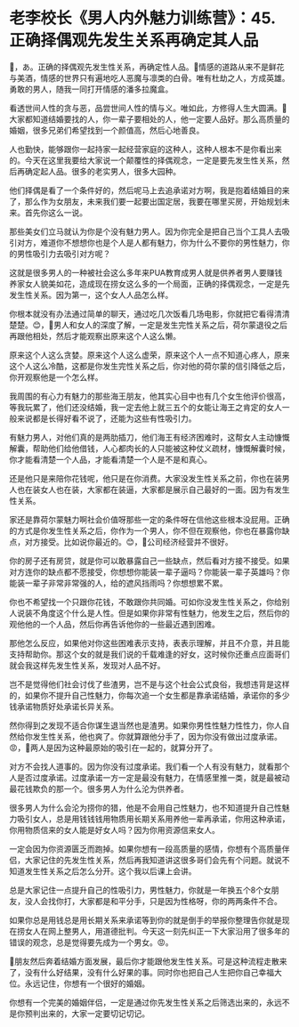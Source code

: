 # 老李校长《男人内外魅力训练营》：45.正确择偶观先发生关系再确定其人品

🎼，あ。正确的择偶观先发生性关系，再确定性人品。🎼情感的道路从来不是鲜花与美酒，情感的世界只有遍地吃人恶魔与凛类的白骨。唯有杜劫之人，方成英雄。勇敢的男人，随我一同打开情感的潘多拉魔盒。

看透世间人性的贪与恶，品尝世间人性的情与义。唯如此，方修得人生大圆满。🎼大家都知道结婚要找的人，你一辈子要相处的人，他一定要人品好。那么高质量的婚姻，很多兄弟们希望找到一个颜值高，然后心地善良。

人也勤快，能够跟你一起持家一起经营家庭的这种人，这种人根本不是你看出来的。今天在这里我要给大家说一个颠覆性的择偶观念，一定是要先发生性关系，然后再确定起人品。很多的老实男人，很多大园种。

他们择偶是看了一个条件好的，然后呢马上去追承诺对方啊，我是抱着结婚目的来了，那么作为女朋友，未来我们要一起要出国定居，我要在哪里买房，开始规划未来。首先你这么一说。

那些美女们立马就认为你是个没有魅力男人。因为你完全是把自己当个工具人去吸引对方，难道你不想想你也是个人是人都有魅力，你为什么不要你的男性魅力，你的男性吸引力去吸引对方呢？

这就是很多男人的一种被社会这么多年来PUA教育成男人就是供养者男人要赚钱养家女人貌美如花，造成现在捞女这么多的一个局面，正确的择偶观念，一定是先发生性关系。因为第一，这个女人人品怎么样。

你根本就没有办法通过简单的聊天，通过吃几次饭看几场电影，你就把它看得清清楚楚。😊，🎼男人和女人的深度了解，一定是发生完性关系之后，荷尔蒙退役之后再跟他相处，然后才能观察出原来这个人这么懒。

原来这个人这么贪婪。原来这个人这么虚荣，原来这个人一点不知道心疼人，原来这个人这么冷酷，这都是你发生完性关系之后，你对他的荷尔蒙的信引降低之后，你开观察他是一个怎么样。

我周围的有心力有魅力的那些海王朋友，他其实心目中也有几个女生他评价很高，等我玩累了，他们还没结婚，我一定去他上就三五个的女能让海王之肯定的女人一般来说都是长得好看不说了，还能为这些有性吸引力。

有魅力男人，对他们真的是两肋插刀，他们海王有经济困难时，这帮女人主动慷慨解囊，帮助他们给他借钱，人心都肉长的人只能被这种仗义疏材，慷慨解囊时候，你才能看清楚一个人品，才能看清楚一个人是不是和真心。

还是他只是来陪你花钱呢，他只是在你消费。大家没发生性关系之前，你也在装男人也在装女人也在装，大家都在装逼，大家都是展示自己最好的一面。因为有发生性关系。

家还是靠荷尔蒙魅力啊社会价值呀那些一定的条件呀在信他这些根本没屁用。正确的方式是你发生性关系之后，你作为一个男人，你不但在观察他，你也在暴露你缺点，对方接受。比如说你最近的。😊，🎼公司经济经营并不很好。

你的房子还有房贷，就是你可以敢暴露自己一些缺点，然后看对方接不接受。如果对方连你的缺点都不愿接受，你想想你能装一辈子逼吗？你能装一辈子英雄吗？你能装一辈子非常非常强的人，给的遮风挡雨吗？你想想累不累。

你也不希望找一个只跟你花钱，不敢跟你共同婚。可如你没发生性关系之，你给别人说装不角度这个什么是人性。但是如果你非常有性魅力，他发生之后，然后你的观他他的一个人品，然后你再告诉他你的一些最近遇到困难。

那他怎么反应，如果他对你这些困难表示支持，表表示理解，并且不介意，并且能支持帮助你。那这个女的就是我们说的千载难逢的好女，这时候你还重点应面哥们就会我这样先发生性关系，发现对人品不好。

岂不是觉得他们社会讨伐了些渣男，岂不是与这个社会公式良俗，我想违背是这样的，如果你不提升自己性魅力，你每次追一个女生都是靠承诺结婚，承诺你的多少钱承诺物质好处承诺长异关系。

然你得到之发现不适合你谋生退当然也是渣男。如果你男性性魅力性性力，你人自然给你发生性关系，他也爽了。你就算跟他分手了，因为你没有做出过度承诺。😡，🎼两人是因为这种最原始的吸引在一起的，就算分开了。

对方不会找人道事的。因为你没有过度承诺。我们看一个人有没有魅力，就看那个人是否过度承诺。过度承诺一方一定是最没有魅力，在情感里推一类，就是最被动最花钱欺负的那一个。很多男人为什么沦为供养者。

很多男人为什么会沦为捞你的猎，他是不会用自己性魅力，也不知道提升自己性魅力吸引女人，总是用钱钱钱用物质用长期关系用养他一辈再承诺，你用这种承诺，你用物质信来的女人能是好女人吗？因为你用资源信来女人。

一定会因为你资源匮乏而跑掉。如果你想有一段高质量的感情，你想有个高质量伴侣，大家记住的先发生性关系，然后再我知道讲这很多哥们会先有个问题。就说不知道发生性关系之后怎么分开。这个我以后课上会讲。

总是大家记住一点提升自己的性吸引力，男性魅力，你就是一年换五个8个女朋友，没人会找你打，大家都是和平分手，只是因为性格呀，你的两两条件不合。

如果你总是用钱总是用长期关系来承诺等到你的就是倒手的举报你整理告你就是现在捞女人在网上整男人，用道德批判。今天这一刻先纠正一下大家沿用了很多年的错误的观念，总是觉得要先成为一个男女。😡。

🎼朋友然后奔着结婚方面发展，最后你才能跟他发生性关系。可是这种流程走散来了，没有什么好结果，没有什么好果的事。同时你也把自己人生把你自己幸福大位。永远记住，你想有一个很好的婚姻。

你想有一个完美的婚姻伴侣，一定是通过你先发生性关系之后筛选出来的，永远不是你预判出来的，大家一定要切记切记。

